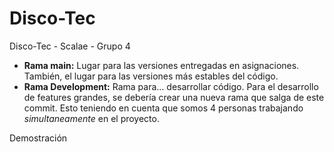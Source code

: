# Disco-Tec
Disco-Tec - Scalae - Grupo 4

- **Rama main:** Lugar para las versiones entregadas en asignaciones. También, el lugar para las versiones más estables del código.
- **Rama Development:** Rama para... desarrollar código. Para el desarrollo de features grandes, se debería crear una nueva rama que salga de este commit. 
Esto teniendo en cuenta que somos 4 personas trabajando *simultaneamente* en el proyecto.

Demostración